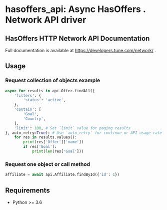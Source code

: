 # hasoffers_api: Async HasOffers . Network API driver

## HasOffers HTTP Network API Documentation

Full documentation is available at https://developers.tune.com/network/ .

## Usage

### Request collection of objects example
```python
async for results in api.Offer.findAll({
    'filters': {
        'status': 'active',
    },
    'contain': [
        'Goal',
        'Country',
    ],
    'limit': 100, # Set `limit` value for paging results
}, auto_retry=True): # Use `auto_retry` for continue or API usage rate limit
    for res in results.values():
        print(res['Offer']['name'])
        if res['Goal']:
            print(len(res['Goal']))
```

### Request one object or call method
```python
affiliate = await api.Affiliate.findById({'id': 1})
```

## Requirements
- Python >= 3.6
